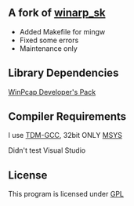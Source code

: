 ﻿## A fork of [winarp_sk](http://sid.rstack.org/arp-sk/)
* Added Makefile for mingw
* Fixed some errors
* Maintenance only

## Library Dependencies
[WinPcap Developer's Pack](http://www.winpcap.org/devel.htm)

## Compiler Requirements
I use [TDM-GCC](http://tdm-gcc.tdragon.net/), 32bit ONLY
[MSYS](http://www.mingw.org/wiki/MSYS)

Didn't test Visual Studio

## License
This program is licensed under [GPL](https://www.gnu.org/licenses/)

